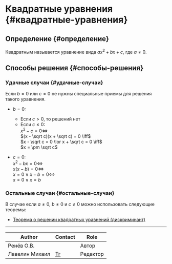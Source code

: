 # Квадратные уравнения {#квадратные-уравнения}

## Определение {#определение}

Квадратным называется уравнение вида $ax^2 + bx + c$, где $a \neq 0$.

## Способы решения {#способы-решения}

### Удачные случаи {#удачные-случаи}

Если $b = 0$ или $с = 0$ не нужны специальные приемы для решения такого уравнения.

- $b = 0$: <br>
  - Если $c > 0$, то решений нет <br>
  - Если $c \le 0$:<br>
    $x^2 - c = 0 \iff$ <br>
    $(x - \sqrt c)(x + \sqrt c) = 0 \iff$ <br>
    $x - \sqrt c = 0 \lor x + \sqrt c = 0 \iff$ <br>
    $x = \pm \sqrt c$ <br>

- $с = 0$: <br>
    $x^2 - bx = 0 \iff$ <br>
    $x(x - b) = 0 \iff$ <br>
    $x = 0 \lor x - b = 0 \iff$ <br>
    $x = 0 \lor x = b$

### Остальные случаи {#остальные-случаи}

В случае если $a \neq 0$, $b \neq 0$ и $с \neq 0$ можно использовать следующие теоремы:

- [Теорема о решении квадратных уравнений (дискриминант)](./discriminant.md)

---
| Author         | Contact                       | Role     |
|----------------|-------------------------------|----------|
| Ренёв О.В.     |                               | Автор    |
| Лавелин Михаил | [Тг](https://t.me/mikhaillav) | Редактор |

